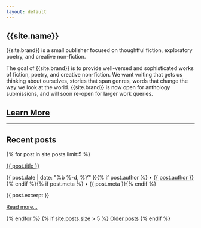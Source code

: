 ```yaml
---
layout: default
---
```


<div class="promo">

</div>

<div class="hero">
<h2>{{site.name}}</h2>

<p>{{site.brand}} is a small publisher focused on thoughtful fiction, exploratory poetry, and creative non-fiction.</p>
</div>

<div class="col-60"><p>The goal of {{site.brand}} is to provide well-versed and sophisticated works of fiction, poetry, and creative non-fiction. We want writing that gets us thinking about ourselves, stories that span genres, words that change the way we look at the world. {{site.brand}} is now open for anthology submissions, and will soon re-open for larger work queries.</p></div>
<div class="col-40"><h2 class="announcement"><a href="/submit">Learn More</a></h2></div>

-----

## Recent posts
{% for post in site.posts limit:5 %}
<div class="post-list">
    <p><a class="post-link" href="{{ post.url }}">{{ post.title }}</a></p>
    <p class="post-meta">{{ post.date | date: "%b %-d, %Y" }}{% if post.author %} &bullet; <a href="/editors#{{ post.author }}">{{ post.author }}</a>{% endif %}{% if post.meta %} &bullet; {{ post.meta }}{% endif %}</p>
    {{ post.excerpt }}
    <p><a href="{{ post.url }}">Read more...</a></p>
</div>
{% endfor %}
{% if site.posts.size > 5 %}
<a href="/updates">Older posts</a>
{% endif %}
